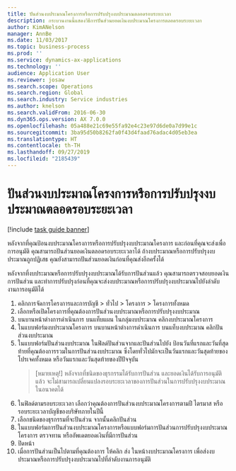 ```yaml
---
title: ปันส่วนงบประมาณโครงการหรือการปรับปรุงงบประมาณตลอดรอบระยะเวลา
description: กระบวนงานนี้แสดงวิธีการปันส่วนยอดเงินงบประมาณโครงการตลอดรอบระยะเวลา
author: KimANelson
manager: AnnBe
ms.date: 11/03/2017
ms.topic: business-process
ms.prod: ''
ms.service: dynamics-ax-applications
ms.technology: ''
audience: Application User
ms.reviewer: josaw
ms.search.scope: Operations
ms.search.region: Global
ms.search.industry: Service industries
ms.author: knelson
ms.search.validFrom: 2016-06-30
ms.dyn365.ops.version: AX 7.0.0
ms.openlocfilehash: 05a488e21c69e55fa92e4c23e97d6de0a7d99e1c
ms.sourcegitcommit: 3ba95d50b8262fa0f43d4faad76adac4d05eb3ea
ms.translationtype: HT
ms.contentlocale: th-TH
ms.lasthandoff: 09/27/2019
ms.locfileid: "2185439"
---
```

# <a name="allocate-a-project-budget-or-budget-revision-across-periods"></a>ปันส่วนงบประมาณโครงการหรือการปรับปรุงงบประมาณตลอดรอบระยะเวลา

[!include [task guide banner](../../includes/task-guide-banner.md)]

 หลังจากที่คุณป้อนงบประมาณโครงการหรือการปรับปรุงงบประมาณโครงการ และก่อนที่คุณจะส่งเพื่อการอนุมัติ คุณสามารถปันส่วนยอดเงินตลอดรอบระยะเวลาได้ ถ้างบประมาณหรือการปรับปรุงงบประมาณถูกปฏิเสธ คุณยังสามารถปันส่วนยอดเงินก่อนที่คุณส่งอีกครั้งได้ 

หลังจากที่งบประมาณหรือการปรับปรุงงบประมาณได้รับการปันส่วนแล้ว คุณสามารถตรวจสอบยอดเงินการปันส่วน และทำการปรับปรุงก่อนที่คุณจะส่งงบประมาณหรือการปรับปรุงงบประมาณไปยังลำดับงานการอนุมัติได้ 

1. คลิกการจัดการโครงการและการบัญชี > ทั่วไป > โครงการ > โครงการทั้งหมด 
2. เลือกหรือเปิดโครงการที่คุณต้องการปันส่วนงบประมาณหรือการปรับปรุงงบประมาณ 
3. บนบานหน้าต่างการดำเนินการ บนแท็บแผน ในกลุ่มงบประมาณ คลิกงบประมาณโครงการ 
4. ในแบบฟอร์มงบประมาณโครงการ บนบานหน้าต่างการดำเนินการ บนแท็บงบประมาณ คลิกปันส่วนงบประมาณ 
5. ในแบบฟอร์มปันส่วนงบประมาณ ในฟิลด์ปันส่วนจากและปันส่วนไปยัง ป้อนวันที่แรกและวันที่สุดท้ายที่คุณต้องการรวมในการปันส่วนงบประมาณ ซึ่งโดยทั่วไปมักจะเป็นวันแรกและวันสุดท้ายของโปรเจคทั้งหมด หรือวันแรกและวันสุดท้ายของปีปัจจุบัน  
   > [หมายเหตุ!] หลังจากที่ชนิดของธุรกรรมได้รับการปันส่วน และยอดเงินได้รับการอนุมัติแล้ว จะไม่สามารถเปลี่ยนแปลงรอบระยะเวลาของการปันส่วนในการปรับปรุงงบประมาณในอนาคตได้ 
6. ในฟิลด์ตามรอบระยะเวลา เลือกว่าคุณต้องการปันส่วนงบประมาณโครงการตามปี ไตรมาส หรือรอบระยะเวลาบัญชีของบริษัทภายในปีนี้
7. เลือกชนิดของธุรกรรมที่จะปันส่วน จากนั้นคลิกปันส่วน 
8. ในแบบฟอร์มการปันส่วนงบประมาณโครงการหรือแบบฟอร์มการปันส่วนการปรับปรุงงบประมาณโครงการ ตรวจทาน หรืออัพเดตยอดเงินที่มีการปันส่วน 
9. ปิดหน้า
10. เมื่อการปันส่วนเป็นไปตามที่คุณต้องการ ให้คลิก ส่ง ในหน้างบประมาณโครงการ เพื่อส่งงบประมาณหรือการปรับปรุงงบประมาณไปที่ลำดับงานการอนุมัติ  


